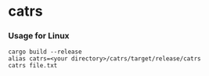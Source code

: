 # catrs
### Usage for Linux
`cargo build --release`<br>
`alias catrs=<your directory>/catrs/target/release/catrs`<br>
`catrs file.txt`
